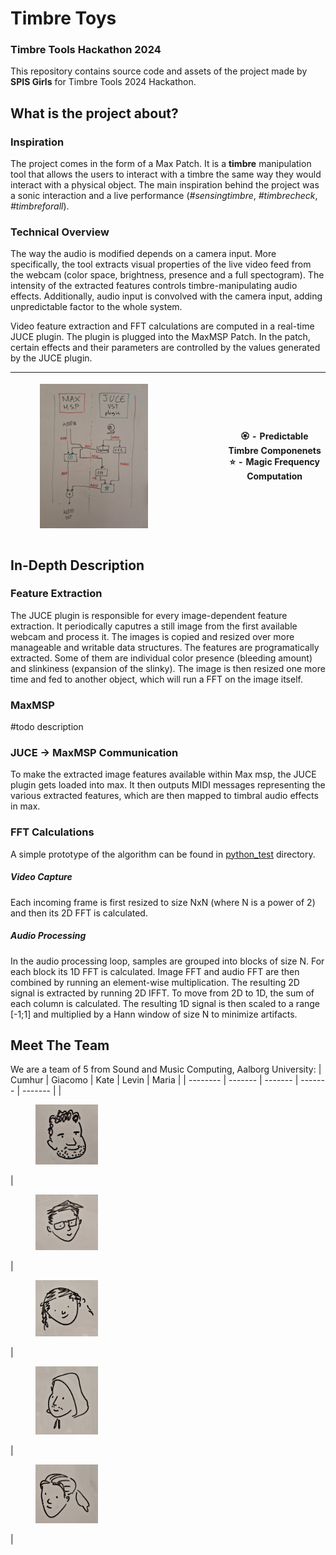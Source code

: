 # Timbre Toys
### Timbre Tools Hackathon 2024

This repository contains source code and assets of the project made by **SPIS Girls** for Timbre Tools 2024 Hackathon.

## What is the project about?
### Inspiration
The project comes in the form of a Max Patch. It is a **timbre** manipulation tool that allows the users to interact with a timbre the same way they would interact with a physical object. The main inspiration behind the project was a sonic interaction and a live performance (_#sensingtimbre_, _#timbrecheck_, _#timbreforall_).

### Technical Overview
The way the audio is modified depends on a camera input. More specifically, the tool extracts visual properties of the live video feed from the webcam (color space, brightness, presence and a full spectogram). The intensity of the extracted features controls timbre-manipulating audio effects. Additionally, audio input is convolved with the camera input, adding unpredictable factor to the whole system.

Video feature extraction and FFT calculations are computed in a real-time JUCE plugin. The plugin is plugged into the MaxMSP Patch. In the patch, certain effects and their parameters are controlled by the values generated by the JUCE plugin.

| <figure style="display:flex;align-items:center"> <img src="/images/schema.jpg" alt="Project Schema" width="70%"></figure> | 🏵️ - Predictable Timbre Componenets <br> ⭐ - Magic Frequency Computation |
| -------- | ------- |

## In-Depth Description

### Feature Extraction
The JUCE plugin is responsible for every image-dependent feature extraction. It periodically caputres a still image from the first available webcam and process it. The images is copied and resized over more manageable and writable data structures. The features are programatically extracted. Some of them are individual color presence (bleeding amount) and slinkiness (expansion of the slinky). The image is then resized one more time and fed to another object, which will run a FFT on the image itself.
### MaxMSP
#todo description
### JUCE -> MaxMSP Communication
To make the extracted image features available within Max msp, the JUCE plugin gets loaded into max. It then outputs MIDI messages representing the various extracted features, which are then mapped to timbral audio effects in max.
### FFT Calculations
A simple prototype of the algorithm can be found in [python_test](/python_test) directory.
##### Video Capture  
Each incoming frame is first resized to size NxN (where N is a power of 2) and then its 2D FFT is calculated.
##### Audio Processing
In the audio processing loop, samples are grouped into blocks of size N. For each block its 1D FFT is calculated. Image FFT and audio FFT are then combined by running an element-wise multiplication. The resulting 2D signal is extracted by running 2D IFFT. To move from 2D to 1D, the sum of each column is calculated. The resulting 1D signal is then scaled to a range [-1;1] and multiplied by a Hann window of size N to minimize artifacts.  


## Meet The Team
We are a team of 5 from Sound and Music Computing, Aalborg University:
| Cumhur | Giacomo | Kate | Levin | Maria |
| -------- | ------- | ------- | ------- | ------- |
| <figure><img src="/images/C.png" width="100"></figure>  | <figure> <img src="/images/G.png" width="100"></figure> | <figure> <img src="/images/K.png" width="100"></figure> | <figure> <img src="/images/L.png" width="100"></figure> | <figure> <img src="/images/M.png" width="100"></figure> |

